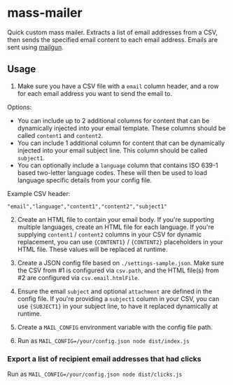 # mass-mailer

Quick custom mass mailer. Extracts a list of email addresses from a CSV, then
sends the specified email content to each email address. Emails are sent
using [mailgun](https://www.mailgun.com).

## Usage

1. Make sure you have a CSV file with a `email` column header, and a row for each email address you want to send the email to.

Options:

- You can include up to 2 additional columns for content that can be dynamically injected into your email template. These columns should be called `content1` and `content2`.
- You can include 1 additional column for content that can be dynamically injected into your email subject line. This column should be called `subject1`.
- You can optionally include a `language` column that contains ISO 639-1 based two-letter language codes. These will then be used to load language specific details from your config file.

Example CSV header:

```
"email","language","content1","content2","subject1"
```

2. Create an HTML file to contain your email body. If you're supporting multiple languages, create an HTML file for each language. If you're supplying `content1` / `content2` columns in your CSV for dynamic replacement, you can use `{CONTENT1}` / `{CONTENT2}` placeholders in your HTML file. These values will be replaced at runtime.

3. Create a JSON config file based on `./settings-sample.json`. Make sure the CSV from #1 is configured via `csv.path`, and the HTML file(s) from #2 are configured via `csv.email.htmlFile`.

4. Ensure the email `subject` and optional `attachment` are defined in the config file. If you're providing a `subject1` column in your CSV, you can use `{SUBJECT1}` in your subject line, to have it replaced dynamically at runtime.

5. Create a `MAIL_CONFIG` environment variable with the config file path.

6. Run as `MAIL_CONFIG=/your/config.json node dist/index.js`

### Export a list of recipient email addresses that had clicks

Run as `MAIL_CONFIG=/your/config.json node dist/clicks.js`
